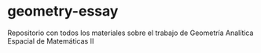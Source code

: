 # geometry-essay
Repositorio con todos los materiales sobre el trabajo de Geometría Analítica Espacial de Matemáticas II
